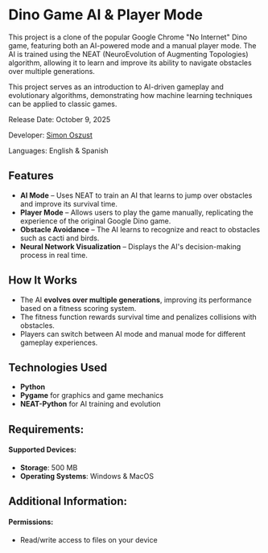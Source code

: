 # Dino Game AI & Player Mode  

This project is a clone of the popular Google Chrome "No Internet" Dino game, featuring both an AI-powered mode and a manual player mode. The AI is trained using the NEAT (NeuroEvolution of Augmenting Topologies) algorithm, allowing it to learn and improve its ability to navigate obstacles over multiple generations.  

This project serves as an introduction to AI-driven gameplay and evolutionary algorithms, demonstrating how machine learning techniques can be applied to classic games.

Release Date: October 9, 2025

Developer: [Simon Oszust](https://github.com/Soszust40)

Languages: English & Spanish

## Features  
- **AI Mode** – Uses NEAT to train an AI that learns to jump over obstacles and improve its survival time.  
- **Player Mode** – Allows users to play the game manually, replicating the experience of the original Google Dino game.  
- **Obstacle Avoidance** – The AI learns to recognize and react to obstacles such as cacti and birds.  
- **Neural Network Visualization** – Displays the AI's decision-making process in real time.  

## How It Works  
- The AI **evolves over multiple generations**, improving its performance based on a fitness scoring system.  
- The fitness function rewards survival time and penalizes collisions with obstacles.  
- Players can switch between AI mode and manual mode for different gameplay experiences.  

## Technologies Used  
- **Python**  
- **Pygame** for graphics and game mechanics  
- **NEAT-Python** for AI training and evolution  

## Requirements:

#### Supported Devices:

* **Storage**: 500 MB
* **Operating Systems**: Windows & MacOS

## Additional Information:

#### Permissions: 
* Read/write access to files on your device
